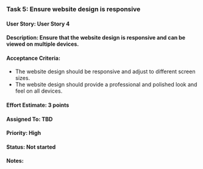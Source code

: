 ### Task 5: Ensure website design is responsive
#### User Story: User Story 4
#### Description: Ensure that the website design is responsive and can be viewed on multiple devices.
#### Acceptance Criteria:
- The website design should be responsive and adjust to different screen sizes.
- The website design should provide a professional and polished look and feel on all devices.
#### Effort Estimate: 3 points
#### Assigned To: TBD
#### Priority: High
#### Status: Not started
#### Notes: